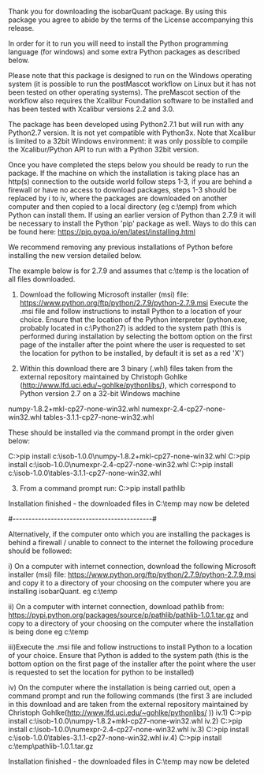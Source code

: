 Thank you for downloading the isobarQuant package. By using this package you agree to abide by the terms of the License accompanying this release.

In order for it to run you will need to install the Python programming language (for windows) and some extra Python packages as described below.

Please note that this package is designed to run on the Windows operating system (it is possible to run the postMascot workflow on Linux but it has not been tested on other operating systems). The preMascot section of the workflow also requires the Xcalibur Foundation software to be installed and has been tested with Xcalibur versions 2.2 and 3.0.

The package has been developed using Python2.7.1 but will run with any Python2.7 version. It is not yet compatible with Python3x. Note that Xcalibur is limited to a 32bit Windows environment: it was only possible to compile the Xcalibur/Python API to run with a Python 32bit version.

Once you have completed the steps below you should be ready to run the package. If the machine on which the installation is taking place has an http(s) connection to the outside world follow steps 1-3, if you are behind a firewall or have no access to download packages, steps 1-3 should be replaced by i to iv, where the packages are downloaded on another computer and then copied to a local directory (eg c:\temp) from which Python can install them. If using an earlier version of Python than 2.7.9 it will be necessary to install the Python 'pip' package as well. Ways to do this can be found here: https://pip.pypa.io/en/latest/installing.html

We recommend removing any previous installations of Python before installing the new version detailed below.

The example below is for 2.7.9 and assumes that c:\temp is the location of all files downloaded.

1) Download the following Microsoft installer (msi) file:  https://www.python.org/ftp/python/2.7.9/python-2.7.9.msi
Execute the .msi file and follow instructions to install Python to a location of your choice. Ensure that the location of the Python interpreter (python.exe, probably located in c:\Python27\) is added to the system path (this is performed during installation by selecting the bottom option on the first page of the installer after the point where the user is requested to set the location for python to be installed, by default it is set as a red 'X')

2) Within this download there are 3 binary (.whl) files taken from the external repository maintained by Christoph Gohlke (http://www.lfd.uci.edu/~gohlke/pythonlibs/), which correspond to Python version 2.7 on a 32-bit Windows machine

numpy-1.8.2+mkl-cp27-none-win32.whl
numexpr-2.4-cp27-none-win32.whl
tables-3.1.1-cp27-none-win32.whl

These should be installed via the command prompt in the order given below:

 C:\>pip install c:\isob-1.0.0\numpy-1.8.2+mkl-cp27-none-win32.whl
 C:\>pip install c:\isob-1.0.0\numexpr-2.4-cp27-none-win32.whl
 C:\>pip install c:\isob-1.0.0\tables-3.1.1-cp27-none-win32.whl

3) From a command prompt run: C:\>pip install pathlib

Installation finished - the downloaded files in C:\temp may now be deleted

#--------------------------------------------#

Alternatively, if the computer onto which you are installing the packages is behind a firewall / unable to connect to the internet the following procedure should be followed:

i) On a computer with internet connection, download the following Microsoft installer (msi) file:  https://www.python.org/ftp/python/2.7.9/python-2.7.9.msi and copy it to a directory of your choosing on the computer where you are installing isobarQuant. eg c:\temp

ii) On a computer with internet connection, download pathlib from:
https://pypi.python.org/packages/source/p/pathlib/pathlib-1.0.1.tar.gz
and copy to a directory of your choosing on the computer where the installation is being done eg c:\temp

iii)Execute the .msi file and follow instructions to install Python to a location of your choice. Ensure that Python is added to the system path (this is the bottom option on the first page of the installer after the point where the user is requested to set the location for python to be installed)

iv) On the computer where the installation is being carried out, open a command prompt and run the following commands (the first 3 are included in this download and are taken from the external repository maintained by Christoph Gohlke(http://www.lfd.uci.edu/~gohlke/pythonlibs/ ))
  iv.1) C:\>pip install c:\isob-1.0.0\numpy-1.8.2+mkl-cp27-none-win32.whl
  iv.2) C:\>pip install c:\isob-1.0.0\numexpr-2.4-cp27-none-win32.whl
  iv.3) C:\>pip install c:\isob-1.0.0\tables-3.1.1-cp27-none-win32.whl
  iv.4) C:\>pip install c:\temp\pathlib-1.0.1.tar.gz



Installation finished - the downloaded files in C:\temp may now be deleted

